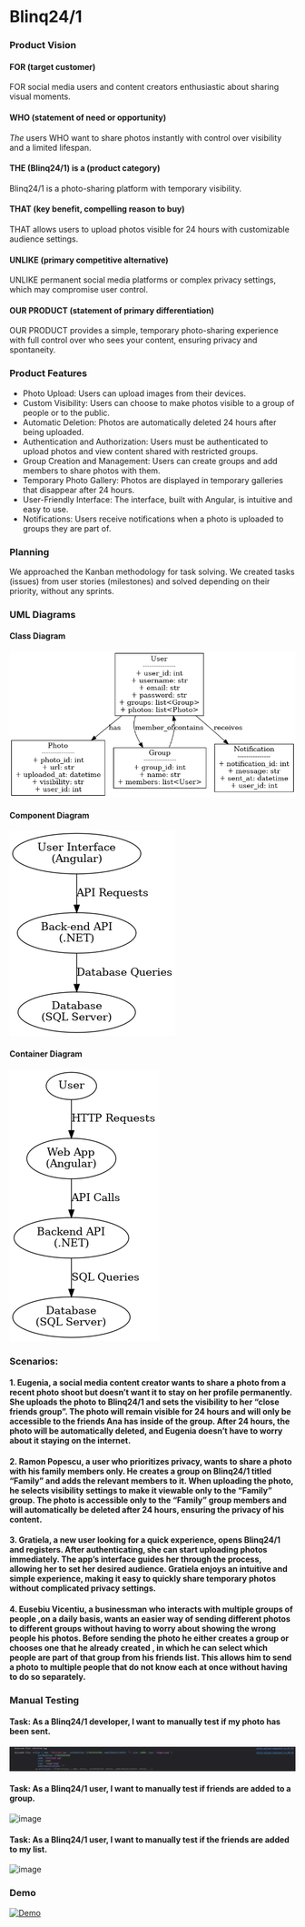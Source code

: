 # **Blinq24/1**
### Product Vision
#### FOR (target customer)
FOR social media users and content creators enthusiastic about sharing visual moments.

#### WHO (statement of need or opportunity)
*The* users WHO want to share photos instantly with control over visibility and a limited lifespan.

#### THE (Blinq24/1) is a (product category)
Blinq24/1 is a photo-sharing platform with temporary visibility.

#### THAT (key benefit, compelling reason to buy)
THAT allows users to upload photos visible for 24 hours with customizable audience settings.

#### UNLIKE (primary competitive alternative)
UNLIKE permanent social media platforms or complex privacy settings, which may compromise user control.

#### OUR PRODUCT (statement of primary differentiation)
OUR PRODUCT provides a simple, temporary photo-sharing experience with full control over who sees your content, ensuring privacy and spontaneity.

### Product Features
- Photo Upload: Users can upload images from their devices.
- Custom Visibility: Users can choose to make photos visible to a group of people or to the public.
- Automatic Deletion: Photos are automatically deleted 24 hours after being uploaded.
- Authentication and Authorization: Users must be authenticated to upload photos and view content shared with restricted groups.
- Group Creation and Management: Users can create groups and add members to share photos with them.
- Temporary Photo Gallery: Photos are displayed in temporary galleries that disappear after 24 hours.
- User-Friendly Interface: The interface, built with Angular, is intuitive and easy to use.
- Notifications: Users receive notifications when a photo is uploaded to groups they are part of.

### Planning
We approached the Kanban methodology for task solving. We created tasks (issues) from user stories (milestones) and solved depending on their priority, without any sprints.

### UML Diagrams
#### Class Diagram
![Class Diagram](images/class_diagram.png)
#### Component Diagram
![Component Diagram](images/component_diagram.png)
#### Container Diagram
![Container Diagram](images/container_diagram.png)

### Scenarios:
#### 1. Eugenia, a social media content creator wants to share a photo from a recent photo shoot but doesn’t want it to stay on her profile permanently. She uploads the photo to Blinq24/1 and sets the visibility to her “close friends group”. The photo will remain visible for 24 hours and will only be accessible to the friends Ana has inside of the group. After 24 hours, the photo will be automatically deleted, and Eugenia doesn’t have to worry about it staying on the internet.
#### 2. Ramon Popescu, a user who prioritizes privacy, wants to share a photo with his family members only. He creates a group on Blinq24/1 titled “Family” and adds the relevant members to it. When uploading the photo, he selects visibility settings to make it viewable only to the “Family” group. The photo is accessible only to the “Family” group members and will automatically be deleted after 24 hours, ensuring the privacy of his content.
#### 3. Gratiela, a new user looking for a quick experience, opens Blinq24/1 and registers. After authenticating, she can start uploading photos immediately. The app’s interface guides her through the process, allowing her to set her desired audience. Gratiela enjoys an intuitive and simple experience, making it easy to quickly share temporary photos without complicated privacy settings.
#### 4.	Eusebiu Vicentiu, a businessman who interacts with multiple groups of people ,on a daily basis, wants an easier way of sending different photos to different groups without having to worry about showing the wrong people his photos. Before sending the photo he either creates a group or chooses one that he already created , in which he can select which people are part of that group from his friends list. This allows him to send a photo to multiple people that do not know each at once without having to do so separately.


### Manual Testing
#### Task: As a Blinq24/1 developer, I want to manually test if my photo has been sent.
![Photo Upload](images/photo_upload.png)
#### Task: As a Blinq24/1 user, I want to manually test if friends are added to a group.
![image](https://github.com/user-attachments/assets/bd469e9f-762d-4ee0-b333-55db0a3c9edf)
#### Task: As a Blinq24/1 user, I want to manually test if the friends are added to my list.
![image](https://github.com/user-attachments/assets/0c24b321-7942-49fd-82c2-74bb45ac8a0c)



### Demo
[![Demo](https://img.youtube.com/vi/8s--Spr9I40/0.jpg)](https://www.youtube.com/watch?v=8s--Spr9I40)
